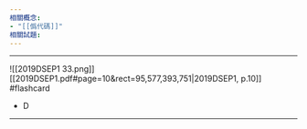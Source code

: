 ```yaml
---
相關概念: 
- "[[僞代碼]]"
相關試題:
---
```


---
![[2019DSEP1 33.png]]
[[2019DSEP1.pdf#page=10&rect=95,577,393,751|2019DSEP1, p.10]]
 #flashcard 
- D
---
<!--ID: 1730941138678-->

